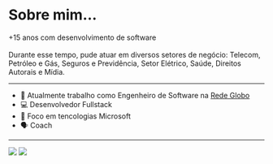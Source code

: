 <h1>Sobre mim...</h1>
<p>
  +15 anos com desenvolvimento de software<br>
  <br>
  Durante esse tempo, pude atuar em diversos setores de negócio: Telecom, Petróleo e Gás, Seguros e Previdência, Setor Elétrico, Saúde, Direitos Autorais e Mídia.
</p>

<hr>

- 🏢 Atualmente trabalho como Engenheiro de Software na <a href="https://redeglobo.globo.com">Rede Globo</a>
- 💻 Desenvolvedor Fullstack
- 💪 Foco em tencologias Microsoft
- 🗣 Coach

<hr>

<a href="https://www.linkedin.com/in/moises-barboza-de-figueiredo/">
<img src="https://img.shields.io/badge/-LinkedIn-%230077B5?style=for-the-badge&logo=linkedin&logoColor=white"></a>
<a href="mailto:moises.figueiredo@gmail.com?" alt="Gmail">
<img src="https://img.shields.io/badge/Gmail-D14836?style=for-the-badge&logo=gmail&logoColor=white"/></a>
